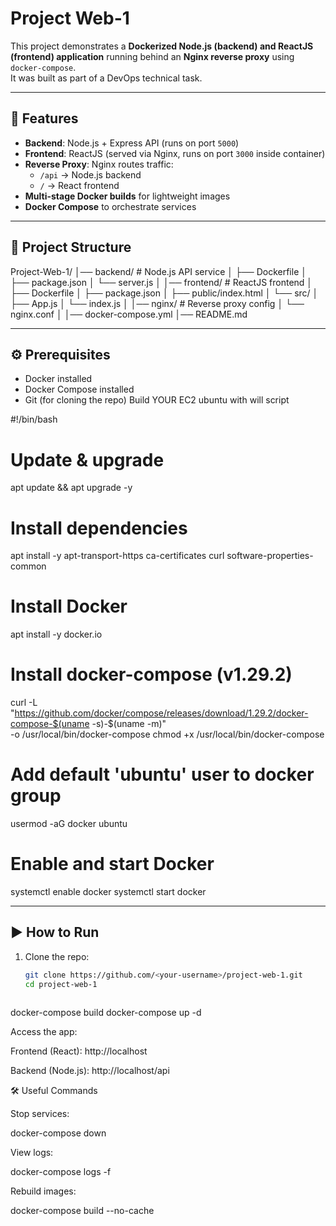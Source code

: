 # Project Web-1

This project demonstrates a **Dockerized Node.js (backend) and ReactJS (frontend) application** running behind an **Nginx reverse proxy** using `docker-compose`.  
It was built as part of a DevOps technical task.

---

## 🚀 Features
- **Backend**: Node.js + Express API (runs on port `5000`)
- **Frontend**: ReactJS (served via Nginx, runs on port `3000` inside container)
- **Reverse Proxy**: Nginx routes traffic:
  - `/api` → Node.js backend
  - `/` → React frontend
- **Multi-stage Docker builds** for lightweight images
- **Docker Compose** to orchestrate services

---

## 📂 Project Structure
Project-Web-1/
│── backend/ # Node.js API service
│ ├── Dockerfile
│ ├── package.json
│ └── server.js
│
│── frontend/ # ReactJS frontend
│ ├── Dockerfile
│ ├── package.json
│ ├── public/index.html
│ └── src/
│ ├── App.js
│ └── index.js
│
│── nginx/ # Reverse proxy config
│ └── nginx.conf
│
│── docker-compose.yml
│── README.md



---

## ⚙️ Prerequisites
- Docker installed
- Docker Compose installed
- Git (for cloning the repo)
Build YOUR EC2 ubuntu with will script 


#!/bin/bash
# Update & upgrade
apt update && apt upgrade -y

# Install dependencies
apt install -y apt-transport-https ca-certificates curl software-properties-common

# Install Docker
apt install -y docker.io

# Install docker-compose (v1.29.2)
curl -L "https://github.com/docker/compose/releases/download/1.29.2/docker-compose-$(uname -s)-$(uname -m)" \
  -o /usr/local/bin/docker-compose
chmod +x /usr/local/bin/docker-compose

# Add default 'ubuntu' user to docker group
usermod -aG docker ubuntu

# Enable and start Docker
systemctl enable docker
systemctl start docker

---

## ▶️ How to Run

1. Clone the repo:
   ```bash
   git clone https://github.com/<your-username>/project-web-1.git
   cd project-web-1



docker-compose build
docker-compose up -d



Access the app:

Frontend (React): http://localhost

Backend (Node.js): http://localhost/api


🛠️ Useful Commands

Stop services:

docker-compose down


View logs:

docker-compose logs -f


Rebuild images:

docker-compose build --no-cache





